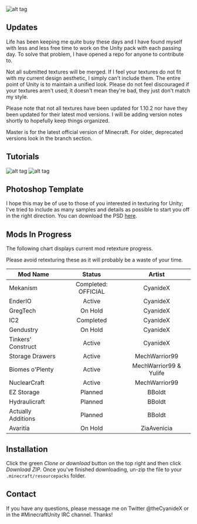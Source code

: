 ![alt tag](http://i.imgur.com/CSXhTzt.png)

Updates
------
Life has been keeping me quite busy these days and I have found myself with less and less free time to work on the Unity pack with each passing day. To solve that problem, I have opened a repo for anyone to contribute to.

Not all submitted textures will be merged. If I feel your textures do not fit with my current design aesthetic, I simply can't include them. The entire point of Unity is to maintain a unified look. Please do not feel discouraged if your textures aren't used; it doesn't mean they're bad, they just don't match my style.

Please note that not all textures have been updated for 1.10.2 nor have they been updated for their latest mod versions. I will be adding version notes shortly to hopefully keep things organized.

Master is for the latest official version of Minecraft. For older, deprecated versions look in the branch section.

Tutorials
------
![alt tag](http://i.imgur.com/9NJg2D3.png)
![alt tag](http://i.imgur.com/EdA2hQm.png)


Photoshop Template
------
I hope this may be of use to those of you interested in texturing for Unity; I've tried to include as many samples and details as possible to start you off in the right direction. You can download the PSD [here](https://www.dropbox.com/s/d3tzqpg0ul8f9q6/unityTemplate.psd?dl=1 "Unity - PSD").

Mods In Progress
------
The following chart displays current mod retexture progress.

Please avoid retexturing these as it will probably be a waste of your time.


| Mod Name            | Status              | Artist                  |
| ------------------  |:-------------:      | :-------------:         |
| Mekanism            | Completed: OFFICIAL | CyanideX                |
| EnderIO             | Active              | CyanideX                |
| GregTech            | On Hold             | CyanideX                |
| IC2                 | Completed           | CyanideX                |
| Gendustry           | On Hold             | CyanideX                |
| Tinkers' Construct  | Active              | CyanideX                |
| Storage Drawers     | Active              | MechWarrior99           |
| Biomes o'Plenty     | Active              | MechWarrior99 & Yulife  |
| NuclearCraft        | Active              | MechWarrior99           |      
| EZ Storage          | Planned             | BBoldt                  |
| Hydraulicraft       | Planned             | BBoldt                  |
| Actually Additions  | Planned             | BBoldt                  |
| Avaritia            | On Hold             | ZiaAvenicia             |

Installation
------
Click the green _Clone or download_ button on the top right and then click _Download ZIP_. Once you've finished downloading, un-zip the file to your `.minecraft/resourcepacks` folder.

Contact
------
If you have any questions, please message me on Twitter @theCyanideX or in the #MinecraftUnity IRC channel. Thanks!
